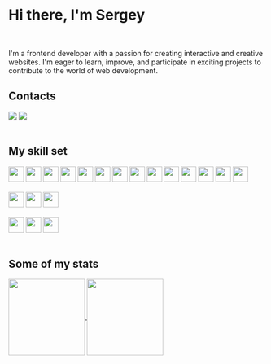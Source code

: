 <h1>Hi there, I'm Sergey</h1>
<br />

I'm a frontend developer with a passion for creating interactive and creative websites. I'm eager to learn, improve, and participate in exciting projects to contribute to the world of web development.

<h2>Contacts</h2>
<div>
  <a href="https://t.me/sergentumus" target="_blank" rel="noopener"><img src="https://img.shields.io/badge/-Telegram-090909?style=for-the-badge&logo=telegram&logoColor=27A0D9" /></a>
  <a href="mailto:sega12b@yandex.ru" target="_blank" rel="noopener"><img src="https://img.shields.io/badge/Email-D14836?style=for-the-badge&logo=maildotru&logoColor=white" /></a>
</div>

<br />

<h2>My skill set</h2>
<div>
  <img src="https://img.shields.io/badge/react-00a7d1?style=for-the-badge&logo=react&logoColor=fff" height="30" />
  <img src="https://img.shields.io/badge/typescript-3178c6?style=for-the-badge&logo=typescript&logoColor=fff" height="30" />
  <img src="https://img.shields.io/badge/javascript-ccb100?style=for-the-badge&logo=javascript&logoColor=fff" height="30" />
  <img src="https://img.shields.io/badge/redux-52357f?style=for-the-badge&logo=redux&logoColor=fff" height="30" />
  <img src="https://img.shields.io/badge/Redux%20Toolkit-52357f?style=for-the-badge&logo=redux&logoColor=fff" height="30" />
  <img src="https://img.shields.io/badge/rtk%20query-52357f?style=for-the-badge&logo=redux&logoColor=fff" height="30" />
  <img src="https://img.shields.io/badge/scss-cc6699?style=for-the-badge&logo=sass&logoColor=fff" height="30" />
  <img src="https://img.shields.io/badge/html5-D14836?style=for-the-badge&logo=html5&logoColor=fff" height="30" />
  <img src="https://img.shields.io/badge/css3-%231572B6?style=for-the-badge&logo=css3&logoColor=fff" height="30" />
  <img src="https://img.shields.io/badge/bem-555555?style=for-the-badge&logo=bem&logoColor=fff" height="30" />
  <img src="https://img.shields.io/badge/git-D43702?style=for-the-badge&logo=git&logoColor=fff" height="30" />
  <img src="https://img.shields.io/badge/webpack-0A5E9E?style=for-the-badge&logo=webpack&logoColor=fff" height="30" />
  <img src="https://img.shields.io/badge/VITE-817ffd?style=for-the-badge&logo=vite&logoColor=fff" height="30" />
  <img src="https://img.shields.io/badge/eslint-6358D4?style=for-the-badge&logo=eslint&logoColor=fff" height="30" />
</div>
<br />
<div>
  <img src="https://img.shields.io/badge/node.js-26e00?style=for-the-badge&logo=nodedotjs&logoColor=fff" height="30" />
  <img src="https://img.shields.io/badge/nest.js-e0234e?style=for-the-badge&logo=nestjs&logoColor=fff" height="30" />
  <img src="https://img.shields.io/badge/express-888?style=for-the-badge&logo=express&logoColor=fff" height="30" />
</div>
<br />
<div>
  <img src="https://img.shields.io/badge/mongodb-00bd52?style=for-the-badge&logo=mongodb&logoColor=fff" height="30" />
  <img src="https://img.shields.io/badge/nginx-009900?style=for-the-badge&logo=nginx&logoColor=fff" height="30" />
  <img src="https://img.shields.io/badge/bash-73878C?style=for-the-badge&logo=gnubash&logoColor=fff" height="30" />
</div>
<br />

<h2>Some of my stats</h2>

<a href="https://github.com/anuraghazra/github-readme-stats">
  <img height=150 align="center" src="https://github-readme-stats.vercel.app/api?username=sergasent&show_icons=true&theme=holi&hide_title=true" />
</a>
<a href="https://github.com/anuraghazra/convoychat">
  <img height="150" align="center" src="https://github-readme-stats.vercel.app/api/top-langs/?username=sergasent&layout=compact&theme=holi&langs_count=8" />
</a>
<br />
<br />
<!--
<div>
  <a href="https://www.codewars.com/users/sergasent">
    <img align="top" src="https://www.codewars.com/users/sergasent/badges/large" />
  </a>
</div>
-->
<!--
**sergasent/sergasent** is a ✨ _special_ ✨ repository because its `README.md` (this file) appears on your GitHub profile.

Here are some ideas to get you started:

- 🌱 I’m currently learning ...
- 👯 I’m looking to collaborate on ...
- 🤔 I’m looking for help with ...
- 💬 Ask me about ...
- 📫 How to reach me: ...
- 😄 Pronouns: ...
- ⚡ Fun fact: ...
-->
